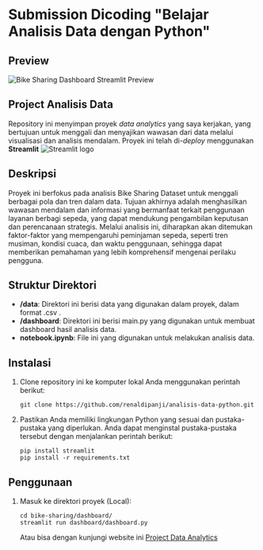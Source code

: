 # Submission Dicoding "Belajar Analisis Data dengan Python"

## Preview
![Bike Sharing Dashboard Streamlit Preview](https://github.com/user-attachments/assets/0f62721d-4b45-48fb-8415-1829fdf205ee)


## Project Analisis Data

Repository ini menyimpan proyek *data analytics* yang saya kerjakan, yang bertujuan untuk menggali dan menyajikan wawasan dari data melalui visualisasi dan analisis mendalam. Proyek ini telah di-*deploy* menggunakan **Streamlit** <img src="https://user-images.githubusercontent.com/7164864/217935870-c0bc60a3-6fc0-4047-b011-7b4c59488c91.png" alt="Streamlit logo"></img>

## Deskripsi

Proyek ini berfokus pada analisis Bike Sharing Dataset untuk menggali berbagai pola dan tren dalam data. Tujuan akhirnya adalah menghasilkan wawasan mendalam dan informasi yang bermanfaat terkait penggunaan layanan berbagi sepeda, yang dapat mendukung pengambilan keputusan dan perencanaan strategis. Melalui analisis ini, diharapkan akan ditemukan faktor-faktor yang mempengaruhi peminjaman sepeda, seperti tren musiman, kondisi cuaca, dan waktu penggunaan, sehingga dapat memberikan pemahaman yang lebih komprehensif mengenai perilaku pengguna.

## Struktur Direktori

- **/data**: Direktori ini berisi data yang digunakan dalam proyek, dalam format .csv .
- **/dashboard**: Direktori ini berisi main.py yang digunakan untuk membuat dashboard hasil analisis data.
- **notebook.ipynb**: File ini yang digunakan untuk melakukan analisis data.

## Instalasi

1. Clone repository ini ke komputer lokal Anda menggunakan perintah berikut:

   ```shell
   git clone https://github.com/renaldipanji/analisis-data-python.git
   ```

2. Pastikan Anda memiliki lingkungan Python yang sesuai dan pustaka-pustaka yang diperlukan. Anda dapat menginstal pustaka-pustaka tersebut dengan menjalankan perintah berikut:

    ```shell
    pip install streamlit
    pip install -r requirements.txt
    ```

## Penggunaan
1. Masuk ke direktori proyek (Local):

    ```shell
    cd bike-sharing/dashboard/
    streamlit run dashboard/dashboard.py
    ```
    Atau bisa dengan kunjungi website ini [Project Data Analytics](https://renaldi-bike-sharing.streamlit.app/)
